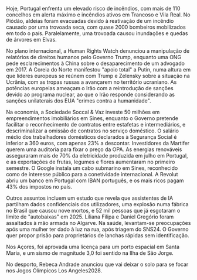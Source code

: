 Hoje, Portugal enfrenta um elevado risco de incêndios, com mais de 110 concelhos em alerta máximo e incêndios ativos em Trancoso e Vila Real. No Piódão, aldeias foram evacuadas devido à reativação de um incêndio causado por uma trovoada seca, com quase 2000 bombeiros mobilizados em todo o país. Paralelamente, uma trovoada causou inundações e quedas de árvores em Elvas.

No plano internacional, a Human Rights Watch denunciou a manipulação de relatórios de direitos humanos pelo Governo Trump, enquanto uma ONG pede esclarecimentos à China sobre o desaparecimento de um advogado em 2017. A Coreia do Norte manifestou "apoio total" a Putin, numa altura em que líderes europeus se reúnem com Trump e Zelensky sobre a situação na Ucrânia, com as tropas russas a avançarem no território ucraniano. As potências europeias ameaçam o Irão com a reintrodução de sanções devido ao programa nuclear, ao que o Irão responde considerando as sanções unilaterais dos EUA "crimes contra a humanidade".

Na economia, a Sociedade Soccal & Vaz investe 50 milhões em empreendimentos imobiliários em Sines, enquanto o Governo pretende facilitar o reconhecimento de contratos entre estafetas e intermediários, e descriminalizar a omissão de contratos no serviço doméstico. O salário médio dos trabalhadores domésticos declarados à Segurança Social é inferior a 360 euros, com apenas 23% a descontar. Investidores da Martifer querem uma auditoria para fixar o preço da OPA. As energias renováveis asseguraram mais de 70% da eletricidade produzida em julho em Portugal, e as exportações de frutas, legumes e flores aumentaram no primeiro semestre. O Google instala um cabo submarino em Sines, reconhecido como de interesse público para a conetividade internacional. A Revolut abriu um banco em Portugal com IBAN português, e os mais ricos pagam 43% dos impostos no país.

Outros assuntos incluem um estudo que revela que assistentes de IA partilham dados confidenciais dos utilizadores, uma explosão numa fábrica no Brasil que causou nove mortos, e 52 mil pessoas que já esgotaram o limite de "autobaixas" em 2025. Liliana Filipa e Daniel Gregório foram assaltados à mão armada no Algarve. Na saúde, levantam-se preocupações após uma mulher ter dado à luz na rua, após triagem do SNS24. O Governo quer propor prisão para proprietários de lanchas rápidas sem identificação.

Nos Açores, foi aprovada uma licença para um porto espacial em Santa Maria, e um sismo de magnitude 3,0 foi sentido na Ilha de São Jorge.

No desporto, Rebeca Andrade anunciou que vai deixar o solo para se focar nos Jogos Olímpicos Los Angeles2028.